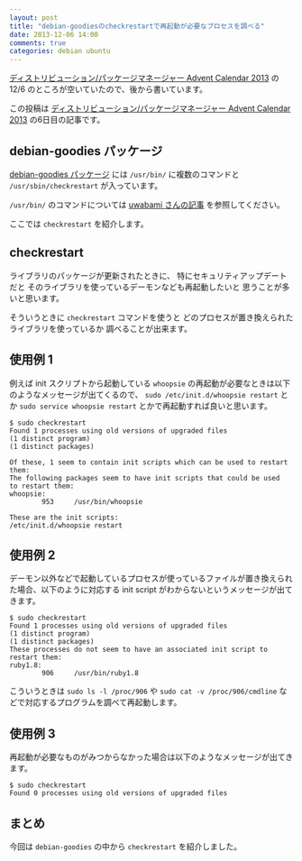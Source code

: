 ```yaml
---
layout: post
title: "debian-goodiesのcheckrestartで再起動が必要なプロセスを調べる"
date: 2013-12-06 14:00
comments: true
categories: debian ubuntu
---
```

[ディストリビューション/パッケージマネージャー Advent Calendar 2013](http://qiita.com/advent-calendar/2013/distro-pm) の 12/6 のところが空いていたので、後から書いています。

この投稿は
[ディストリビューション/パッケージマネージャー Advent Calendar 2013](http://qiita.com/advent-calendar/2013/distro-pm)
の6日目の記事です。

<!--more-->

## debian-goodies パッケージ

[debian-goodies パッケージ](http://packages.qa.debian.org/d/debian-goodies.html)
には `/usr/bin/` に複数のコマンドと `/usr/sbin/checkrestart` が入っています。

`/usr/bin/` のコマンドについては
[uwabami さんの記事](http://uwabami.junkhub.org/log/20131204.html#p01)
を参照してください。

ここでは `checkrestart` を紹介します。

## checkrestart

ライブラリのパッケージが更新されたときに、
特にセキュリティアップデートだと
そのライブラリを使っているデーモンなども再起動したいと
思うことが多いと思います。

そういうときに `checkrestart` コマンドを使うと
どのプロセスが置き換えられたライブラリを使っているか
調べることが出来ます。

## 使用例 1

例えば init スクリプトから起動している `whoopsie`
の再起動が必要なときは以下のようなメッセージが出てくるので、
`sudo /etc/init.d/whoopsie restart` とか
`sudo service whoopsie restart` とかで再起動すれば良いと思います。


```
$ sudo checkrestart
Found 1 processes using old versions of upgraded files
(1 distinct program)
(1 distinct packages)

Of these, 1 seem to contain init scripts which can be used to restart them:
The following packages seem to have init scripts that could be used
to restart them:
whoopsie:
        953     /usr/bin/whoopsie

These are the init scripts:
/etc/init.d/whoopsie restart
```

## 使用例 2

デーモン以外などで起動しているプロセスが使っているファイルが置き換えられた場合、以下のように対応する init script がわからないというメッセージが出てきます。

```
$ sudo checkrestart
Found 1 processes using old versions of upgraded files
(1 distinct program)
(1 distinct packages)
These processes do not seem to have an associated init script to restart them:
ruby1.8:
        906     /usr/bin/ruby1.8
```

こういうときは
`sudo ls -l /proc/906` や
`sudo cat -v /proc/906/cmdline`
などで対応するプログラムを調べて再起動します。

## 使用例 3

再起動が必要なものがみつからなかった場合は以下のようなメッセージが出てきます。

```
$ sudo checkrestart
Found 0 processes using old versions of upgraded files
```

## まとめ

今回は `debian-goodies` の中から `checkrestart` を紹介しました。

